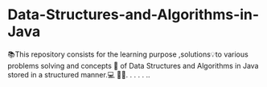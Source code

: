 # Data-Structures-and-Algorithms-in-Java
📚This repository consists  for the learning purpose ,solutions💡to various problems  solving  and concepts 📖 of Data Structures and Algorithms in Java stored in a structured manner.💻 👨‍💻. . . . . ..
